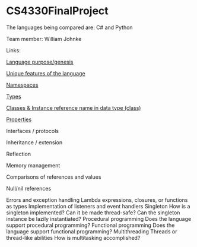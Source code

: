 # CS4330FinalProject

The languages being compared are: C# and Python


Team member: William Johnke


Links:

[Language purpose/genesis](LanguagePurpose.md)

[Unique features of the language](UniqueFeatures.md)

[Namespaces](Namespaces.md)

[Types](Types.md)

[Classes & Instance reference name in data type (class)](Classes.md)

[Properties](Properties.md)

Interfaces / protocols

Inheritance / extension

Reflection

Memory management

Comparisons of references and values

Null/nil references

Errors and exception handling
Lambda expressions, closures, or functions as types
Implementation of listeners and event handlers
Singleton
How is a singleton implemented?
Can it be made thread-safe?
Can the singleton instance be lazily instantiated?
Procedural programming
Does the language support procedural programming?
Functional programming
Does the language support functional programming?
Multithreading
Threads or thread-like abilities
How is multitasking accomplished?




